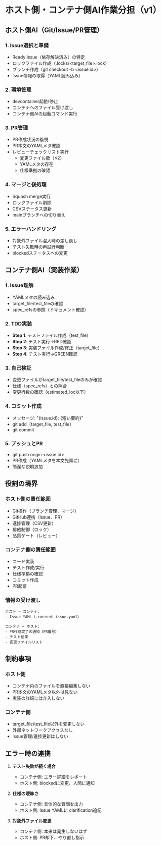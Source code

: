 # ホスト側・コンテナ側AI作業分担（v1）

## ホスト側AI（Git/Issue/PR管理）

### 1. Issue選択と準備
- Ready Issue（依存解決済み）の特定
- ロックファイル作成（.locks/<target_file>.lock）
- ブランチ作成（git checkout -b <issue.id>）
- Issue情報の取得（YAML読み込み）

### 2. 環境管理
- devcontainer起動/停止
- コンテナへのファイル受け渡し
- コンテナ側AIの起動コマンド実行

### 3. PR管理
- PR作成状況の監視
- PR本文のYAMLメタ確認
- レビューチェックリスト実行
  - 変更ファイル数（≤2）
  - YAMLメタの存在
  - 仕様準拠の確認

### 4. マージと後処理
- Squash merge実行
- ロックファイル削除
- CSVステータス更新
- mainブランチへの切り替え

### 5. エラーハンドリング
- 対象外ファイル混入時の差し戻し
- テスト失敗時の再試行判断
- blockedステータスへの変更

## コンテナ側AI（実装作業）

### 1. Issue理解
- YAMLメタの読み込み
- target_file/test_fileの確認
- spec_refsの参照（ドキュメント確認）

### 2. TDD実装
- **Step 1**: テストファイル作成（test_file）
- **Step 2**: テスト実行→RED確認
- **Step 3**: 実装ファイル作成/修正（target_file）
- **Step 4**: テスト実行→GREEN確認

### 3. 自己検証
- 変更ファイルがtarget_file/test_fileのみか確認
- 仕様（spec_refs）との照合
- 変更行数の確認（estimated_loc以下）

### 4. コミット作成
- メッセージ: "{issue.id}: {短い要約}"
- git add（target_file, test_file）
- git commit

### 5. プッシュとPR
- git push origin <issue.id>
- PR作成（YAMLメタを本文先頭に）
- 簡潔な説明追加

## 役割の境界

### ホスト側の責任範囲
- Git操作（ブランチ管理、マージ）
- GitHub連携（Issue、PR）
- 進捗管理（CSV更新）
- 排他制御（ロック）
- 品質ゲート（レビュー）

### コンテナ側の責任範囲
- コード実装
- テスト作成/実行
- 仕様準拠の確認
- コミット作成
- PR起票

### 情報の受け渡し
```
ホスト → コンテナ:
- Issue YAML（.current-issue.yaml）

コンテナ → ホスト:
- PR作成完了の通知（PR番号）
- テスト結果
- 変更ファイルリスト
```

## 制約事項

### ホスト側
- コンテナ内のファイルを直接編集しない
- PR本文のYAMLメタ以外は見ない
- 実装の詳細には介入しない

### コンテナ側
- target_file/test_file以外を変更しない
- 外部ネットワークアクセスなし
- Issue管理/進捗更新はしない

## エラー時の連携

1. **テスト失敗が続く場合**
   - コンテナ側: エラー詳細をレポート
   - ホスト側: blockedに変更、人間に通知

2. **仕様の曖昧さ**
   - コンテナ側: 具体的な質問を出力
   - ホスト側: Issue YAMLに clarification追記

3. **対象外ファイル変更**
   - コンテナ側: 本来は発生しないはず
   - ホスト側: PR却下、やり直し指示